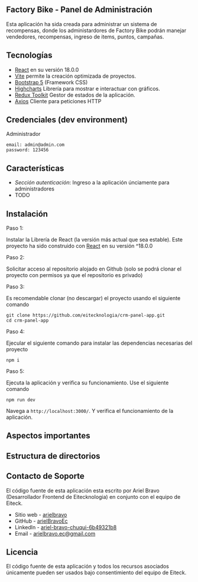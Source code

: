 ## Factory Bike - Panel de Administración

Esta aplicación ha sida creada para administrar un sistema de recompensas, donde los administardores de Factory Bike podrán manejar vendedores, recompensas, ingreso de items, puntos, campañas.

## Tecnologías

- [React](https://reactjs.org/) en su versión 18.0.0
- [Vite](https://vitejs.dev/) permite la creación optimizada de proyectos.
- [Bootstrap 5](https://getbootstrap.com/docs/5.0/getting-started/introduction/) (Framework CSS)
- [Highcharts](https://www.highcharts.com/) Librería para mostrar e interactuar con gráficos.
- [Redux Toolkit](https://redux-toolkit.js.org/) Gestor de estados de la aplicación.
- [Axios](https://axios-http.com/docs/intro) Cliente para peticiones HTTP

## Credenciales (dev environment)

Administrador

```
email: admin@admin.com
password: 123456
```

## Características

- _Sección autenticación_: Ingreso a la aplicación únciamente para administradores
- TODO

## Instalación

Paso 1:

Instalar la Librería de React (la versión más actual que sea estable). Este proyecto ha sido construido con [React](https://reactjs.org/) en su versión ^18.0.0

Paso 2:

Solicitar acceso al repositorio alojado en Github (solo se podrá clonar el proyecto con permisos ya que el repositorio es privado)

Paso 3:

Es recomendable clonar (no descargar) el proyecto usando el siguiente comando

```
git clone https://github.com/eitecknologia/crm-panel-app.git
cd crm-panel-app
```

Paso 4:

Ejecular el siguiente comando para instalar las dependencias necesarias del proyecto

```
npm i
```

Paso 5:

Ejecuta la aplicación y verifica su funcionamiento. Use el siguiente comando

```
npm run dev
```

Navega a `http://localhost:3000/`. Y verifica el funcionamiento de la aplicación.

## Aspectos importantes

## Estructura de directorios

## Contacto de Soporte

El código fuente de esta aplicación esta escrito por Ariel Bravo (Desarrollador Frontend de Eitecknologia) en conjunto con el equipo de Eiteck.

- Sitio web - [arielbravo](https://www.arielbravo.com/en/)
- GitHub - [arielBravoEc](https://github.com/arielBravoEc)
- LinkedIn - [ariel-bravo-chuqui-6b49321b8](https://www.linkedin.com/in/ariel-bravo-chuqui-6b49321b8/)
- Email - [arielbravo.ec@gmail.com](mailto:arielbravo.ec@gmail.com)

## Licencia

El código fuente de esta aplicación y todos los recursos asociados únicamente pueden ser usados bajo consentimiento del equipo de Eiteck.
